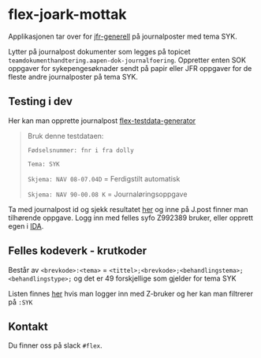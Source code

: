 # flex-joark-mottak

Applikasjonen tar over for [jfr-generell](https://github.com/navikt/jfr-generell) på journalposter med tema SYK.

Lytter på journalpost dokumenter som legges på topicet `teamdokumenthandtering.aapen-dok-journalfoering`. 
Oppretter enten SOK oppgaver for sykepengesøknader sendt på papir eller JFR oppgaver for de fleste andre journalposter på tema SYK.

## Testing i dev
Her kan man opprette journalpost [flex-testdata-generator](https://flex-testdata-generator.intern.dev.nav.no/papir-dokument)
> Bruk denne testdataen:
>
> `Fødselsnummer: fnr i fra dolly` 
> 
> `Tema: SYK`
> 
> `Skjema: NAV 08-07.04D` = Ferdigstilt automatisk
>
> `Skjema: NAV 90-00.08 K` = Journaløringsoppgave

Ta med journalpost id og sjekk resultatet [her](https://gosys-q1.dev.intern.nav.no/gosys/dokument/sokjournalpost.jsf) og inne på J.post finner man tilhørende oppgave.
Logg inn med felles syfo Z992389 bruker, eller opprett egen i [IDA](https://confluence.adeo.no/display/ATOM/IDA).

## Felles kodeverk - krutkoder
Består av `<brevkode>:<tema>` = `<tittel>;<brevkode>;<behandlingstema>;<behandlingstype>;` og det er 49 forskjellige som gjelder for tema SYK

Listen finnes [her](https://kodeverk.ansatt.dev.nav.no/kodeverk/Krutkoder) hvis man logger inn med Z-bruker og her kan man filtrerer på `:SYK`


## Kontakt 
Du finner oss på slack `#flex`.
